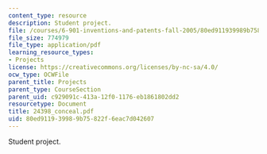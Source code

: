 ```yaml
---
content_type: resource
description: Student project.
file: /courses/6-901-inventions-and-patents-fall-2005/80ed911939989b75822f6eac7d042607_24398_conceal.pdf
file_size: 774979
file_type: application/pdf
learning_resource_types:
- Projects
license: https://creativecommons.org/licenses/by-nc-sa/4.0/
ocw_type: OCWFile
parent_title: Projects
parent_type: CourseSection
parent_uid: c929091c-413a-12f0-1176-eb1861802dd2
resourcetype: Document
title: 24398_conceal.pdf
uid: 80ed9119-3998-9b75-822f-6eac7d042607
---
```

Student project.